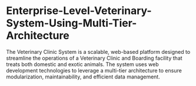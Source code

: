 # Enterprise-Level-Veterinary-System-Using-Multi-Tier-Architecture
The Veterinary Clinic System is a scalable, web-based platform designed to streamline the operations of a Veterinary Clinic and Boarding facility that treats both domestic and exotic animals. The system uses web development technologies to leverage a multi-tier architecture to ensure modularization, maintainability, and efficient data management.
